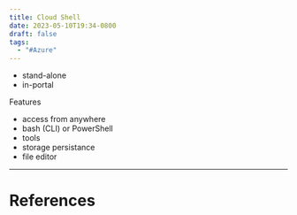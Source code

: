 ```yaml
---
title: Cloud Shell
date: 2023-05-10T19:34-0800
draft: false
tags:
  - "#Azure"
---
```

- stand-alone
- in-portal

Features
- access from anywhere
- bash (CLI) or PowerShell
- tools
- storage persistance
- file editor

---
# References
